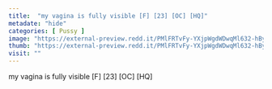 ```yaml
---
title:  "my vagina is fully visible [F] [23] [OC] [HQ]"
metadate: "hide"
categories: [ Pussy ]
image: "https://external-preview.redd.it/PMlFRTvFy-YXjpWgdWDwqMl632-hByYBIlJnw19qvQs.jpg?auto=webp&s=41b0007c858f7a2237e8766cd3923cb72703cc9c"
thumb: "https://external-preview.redd.it/PMlFRTvFy-YXjpWgdWDwqMl632-hByYBIlJnw19qvQs.jpg?width=1080&crop=smart&auto=webp&s=256cf5863981fbee0301fc74686904c7aaa2cf7f"
visit: ""
---
```

my vagina is fully visible [F] [23] [OC] [HQ]
